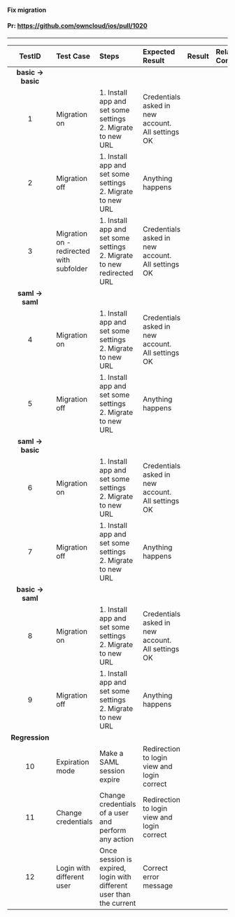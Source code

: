 #### Fix migration

#### Pr: https://github.com/owncloud/ios/pull/1020


---

 
| TestID | Test Case | Steps | Expected Result | Result | Related Comment |
| :----: | :-------- | :---- | :-------------- | :----: | :-------------- |
|**basic -> basic**||||||
| 1 | Migration on | 1. Install app and set some settings<br>2. Migrate to new URL | Credentials asked in new account. All settings OK |  |  |
| 2 | Migration off |  1. Install app and set some settings<br>2. Migrate to new URL  | Anything happens |  |  |
| 3 | Migration on - redirected with subfolder |  1. Install app and set some settings<br>2. Migrate to new redirected URL | Credentials asked in new account. All settings OK |  |  |
|**saml -> saml**||||||
| 4 | Migration on |  1. Install app and set some settings<br>2. Migrate to new URL  | Credentials asked in new account. All settings OK |  |  |
| 5 | Migration off |  1. Install app and set some settings<br>2. Migrate to new URL  | Anything happens |  |  |
|**saml -> basic**||||||
| 6 | Migration on |  1. Install app and set some settings<br>2. Migrate to new URL  | Credentials asked in new account. All settings OK |  |  |
| 7 | Migration off |  1. Install app and set some settings<br>2. Migrate to new URL | Anything happens |  |  |
|**basic -> saml**||||||
| 8 | Migration on |  1. Install app and set some settings<br>2. Migrate to new URL | Credentials asked in new account. All settings OK |  |  |
| 9 | Migration off |  1. Install app and set some settings<br>2. Migrate to new URL  | Anything happens |  |  |
|**Regression**||||||
| 10 | Expiration mode |  Make a SAML session expire  | Redirection to login view and login correct |  |  |
| 11 | Change credentials |  Change credentials of a user and perform any action | Redirection to login view and login correct |  |  |
| 12 | Login with different user |  Once session is expired, login with different user than the current | Correct error message |  |  |